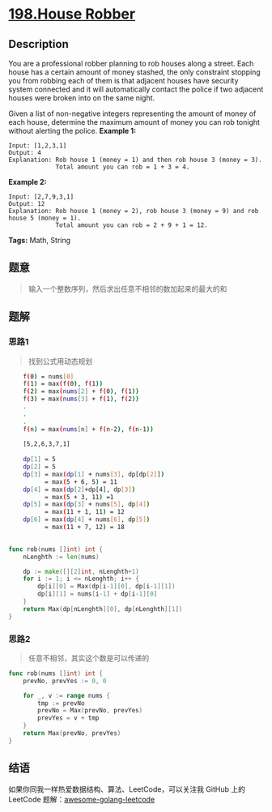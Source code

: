 # [198.House Robber][title]

## Description

You are a professional robber planning to rob houses along a street. Each house has a certain amount of money stashed, the only constraint stopping you from robbing each of them is that adjacent houses have security system connected and it will automatically contact the police if two adjacent houses were broken into on the same night.

Given a list of non-negative integers representing the amount of money of each house, determine the maximum amount of money you can rob tonight without alerting the police.
**Example 1:**

```
Input: [1,2,3,1]
Output: 4
Explanation: Rob house 1 (money = 1) and then rob house 3 (money = 3).
             Total amount you can rob = 1 + 3 = 4.
```

**Example 2:**

```
Input: [2,7,9,3,1]
Output: 12
Explanation: Rob house 1 (money = 2), rob house 3 (money = 9) and rob house 5 (money = 1).
             Total amount you can rob = 2 + 9 + 1 = 12.
```

**Tags:** Math, String

## 题意
>输入一个整数序列，然后求出任意不相邻的数加起来的最大的和

## 题解

### 思路1
> 找到公式用动态规划
```sh
    f(0) = nums[0]
    f(1) = max(f(0), f(1))
    f(2) = max(nums[2] + f(0), f(1))
    f(3) = max(nums[3] + f(1), f(2))
    .
    .
    .
    f(n) = max(nums[n] + f(n-2), f(n-1))
    
    [5,2,6,3,7,1]
    
    dp[1] = 5
    dp[2] = 5
    dp[3] = max(dp[1] + nums[3], dp[dp[2]])
          = max(5 + 6, 5) = 11
    dp[4] = max(dp[2]+dp[4], dp[3])
          = max(5 + 3, 11) =1
    dp[5] = max(dp[3] + nums[5], dp[4])
          = max(11 + 1, 11) = 12
    dp[6] = max(dp[4] + nums[6], dp[5])
          = max(11 + 7, 12) = 18         
    
```


```go
func rob(nums []int) int {
	nLenghth := len(nums)

	dp := make([][2]int, nLenghth+1)
	for i := 1; i <= nLenghth; i++ {
		dp[i][0] = Max(dp[i-1][0], dp[i-1][1])
		dp[i][1] = nums[i-1] + dp[i-1][0]
	}
	return Max(dp[nLenghth][0], dp[nLenghth][1])
}
```

### 思路2
> 任意不相邻，其实这个数是可以传递的
```go
func rob(nums []int) int {
	prevNo, prevYes := 0, 0

	for _, v := range nums {
		tmp := prevNo
		prevNo = Max(prevNo, prevYes)
		prevYes = v + tmp
	}
	return Max(prevNo, prevYes)
}
```

## 结语

如果你同我一样热爱数据结构、算法、LeetCode，可以关注我 GitHub 上的 LeetCode 题解：[awesome-golang-leetcode][me]

[title]: https://leetcode.com/problems/house-robber/
[me]: https://github.com/kylesliu/awesome-golang-algorithm
